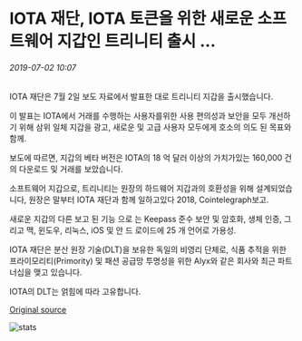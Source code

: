 # IOTA 재단, IOTA 토큰을 위한 새로운 소프트웨어 지갑인 트리니티 출시 ...

###### 2019-07-02 10:07

IOTA 재단은 7월 2일 보도 자료에서 발표한 대로 트리니티 지갑을 출시했습니다.

이 발표는 IOTA에서 거래를 수행하는 사용자를위한 사용 편의성과 보안을 모두 개선하기 위해 삼위 일체 지갑을 광고, 새로운 및 고급 사용자 모두에게 호소의 의도 된 목표와 함께.

보도에 따르면, 지갑의 베타 버전은 IOTA의 18 억 달러 이상의 가치가있는 160,000 건의 다운로드 및 거래를 보았습니다.

소프트웨어 지갑으로, 트리니티는 원장의 하드웨어 지갑과의 호환성을 위해 설계되었습니다, 원장은 말부터 IOTA 재단과 함께 일하고있다 2018, Cointelegraph보고.

새로운 지갑의 다른 보고 된 기능 으로 는 Keepass 준수 보안 및 암호화, 생체 인증, 그리고 맥, 윈도우, 리눅스, iOS 및 안 드 로이드에 25 개 언어로 가용성.

IOTA 재단은 분산 원장 기술(DLT)을 보유한 독일의 비영리 단체로, 식품 추적을 위한 프라이모리티(Primority) 및 패션 공급망 투명성을 위한 Alyx와 같은 회사와 최근 파트너십을 맺고 있습니다.

IOTA의 DLT는 얽힘에 따라 고유합니다.

[Original source](https://cointelegraph.com/news/iota-foundation-launches-trinity-a-new-software-wallet-for-iota-tokens)

![stats](https://c.statcounter.com/11760860/0/a89fa40b/1/ "stats")